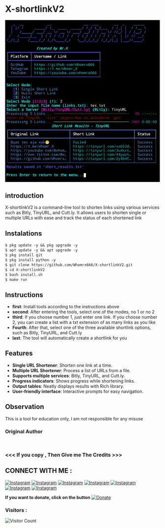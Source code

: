 # X-shortlinkV2
![X-shortlinkV2 preview](X-shortlinkV2.jpg)

## introduction
X-shortlinkV2 is a command-line tool to shorten links using various services such as Bitly, TinyURL, and Cutt.ly. It allows users to shorten single or multiple URLs with ease and track the status of each shortened link

## Instalations
```
$ pkg update -y && pkg upgrade -y
$ apt update -y && apt upgrade -y
$ pkg install git
$ pkg install python -y
$ git clone https://github.com/Whomrx666/X-shortlinkV2.git
$ cd X-shortlinkV2
$ bash install.sh
$ make run
```

## Instructions
- **first**: Install tools according to the instructions above
- **second**: After entering the tools, select one of the modes, no 1 or no 2
- **third**: If you choose number 1, just enter one link. If you choose number 2, you can create a list with a txt extension of as many links as you like
- **Fourth**: After that, select one of the three available shortlink options, such as Bitly, TinyURL, and Cutt.ly
- **last**: The tool will automatically create a shortlink for you

## Features
- **Single URL Shortener**: Shorten one link at a time.
- **Multiple URL Shortener**: Process a list of URLs from a file.
- **Supports multiple services**: Bitly, TinyURL, and Cutt.ly.
- **Progress indicators**: Shows progress while shortening links.
- **Output tables**: Neatly displays results with Rich library.
- **User-friendly interface**: Interactive prompts for easy navigation.

## Observation
This is a tool for education only, I am not responsible for any misuse
### Original Author
<a href="https://github.com/Whomrx666"><img src="https://img.shields.io/badge/Original-Author-brightgreen.svg" alt=""/></a>

### <<< If you copy , Then Give me The Credits >>>

## CONNECT WITH ME :

[![Instagram](https://img.shields.io/badge/WEBSITE-VISIT-yellow?style=for-the-badge&logo=blogger)](https://whomrxhackers.blogspot.com/)
[![Instagram](https://img.shields.io/badge/TWITTER-FOLLOW-red?style=for-the-badge&logo=x)](https://twitter.com/whomrx666)
[![Instagram](https://img.shields.io/badge/YOUTUBE-SUBSCRIBE-red?style=for-the-badge&logo=youtube)](https://youtube.com/@whomrx666)
[![Instagram](https://img.shields.io/badge/FACEBOOK-LIKE-red?style=for-the-badge&logo=facebook)](https://facebook.com/https://www.facebook.com/whomrx.666)
[![Instagram](https://img.shields.io/badge/TELEGRAM-CONNECT-red?style=for-the-badge&logo=telegram)](https://t.me/@Whomr_X)
[![Instagram](https://img.shields.io/badge/GMAIL-CONTACT-red?style=for-the-badge&logo=gmail)](mailto:whomrx666@gmail.com)
[![Instagram](https://img.shields.io/badge/TIKTOK-FOLLOW-red?style=for-the-badge&logo=tiktok)](https://www.tiktok.com/@whomr.x)

**If you want to donate, click on the button**
<a href="https://saweria.co/whomrx"><img title="Donate" src="https://img.shields.io/badge/Donate-X shortlinkV2-yellow?style=for-the-badge&logo=github"></a>

### Visitors :
![Visitor Count](https://profile-counter.glitch.me/Whomrx666/count.svg)